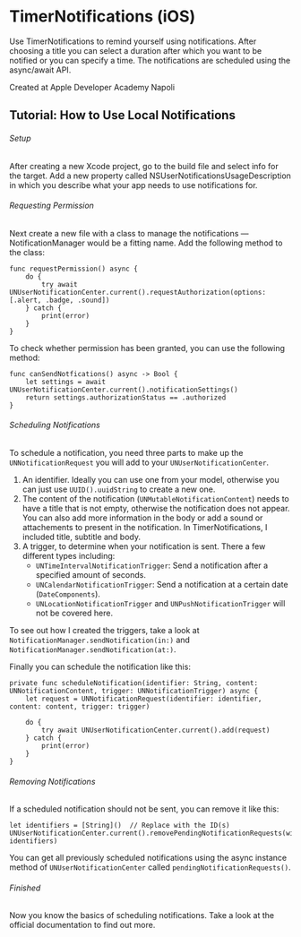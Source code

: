 # TimerNotifications (iOS)

Use TimerNotifications to remind yourself using notifications. After choosing a title you can select a duration after which you want to be notified or you can specify a time. The notifications are scheduled using the async/await API.

Created at Apple Developer Academy Napoli


## Tutorial: How to Use Local Notifications

###### Setup

After creating a new Xcode project, go to the build file and select info for the target. Add a new property called NSUserNotificationsUsageDescription in which you describe what your app needs to use notifications for.

###### Requesting Permission

Next create a new file with a class to manage the notifications — NotificationManager would be a fitting name. Add the following method to the class:

```
func requestPermission() async {
	do {
		try await UNUserNotificationCenter.current().requestAuthorization(options: [.alert, .badge, .sound])
	} catch {
		print(error)
	}
}
```

To check whether permission has been granted, you can use the following method:

```
func canSendNotfications() async -> Bool {
	let settings = await UNUserNotificationCenter.current().notificationSettings()
	return settings.authorizationStatus == .authorized
}
```


###### Scheduling Notifications

To schedule a notification, you need three parts to make up the ```UNNotificationRequest``` you will add to your ```UNUserNotificationCenter```.

1. An identifier. Ideally you can use one from your model, otherwise you can just use ```UUID().uuidString``` to create a new one.
2. The content of the notification (```UNMutableNotificationContent```) needs to have a title that is not empty, otherwise the notification does not appear. You can also add more information in the body or add a sound or attachements to present in the notification. In TimerNotifications, I included title, subtitle and body.
3. A trigger, to determine when your notification is sent. There a few different types including: 
   - ```UNTimeIntervalNotificationTrigger```: Send a notification after a specified amount of seconds.
   - ```UNCalendarNotificationTrigger```: Send a notification at a certain date (```DateComponents```).
   - ```UNLocationNotificationTrigger``` and ```UNPushNotificationTrigger``` will not be covered here.

To see out how I created the triggers, take a look at ```NotificationManager.sendNotification(in:)``` and ```NotificationManager.sendNotification(at:)```.

Finally you can schedule the notification like this:

```
private func scheduleNotification(identifier: String, content: UNNotificationContent, trigger: UNNotificationTrigger) async {
	let request = UNNotificationRequest(identifier: identifier, content: content, trigger: trigger)
		
	do {
		try await UNUserNotificationCenter.current().add(request)
	} catch {
		print(error)
	}
}
```

###### Removing Notifications

If a scheduled notification should not be sent, you can remove it like this:

```
let identifiers = [String]()  // Replace with the ID(s)
UNUserNotificationCenter.current().removePendingNotificationRequests(withIdentifiers: identifiers)
```

You can get all previously scheduled notifications using the async instance method of ```UNUserNotificationCenter``` called ```pendingNotificationRequests()```.

###### Finished

Now you know the basics of scheduling notifications. Take a look at the official documentation to find out more.
